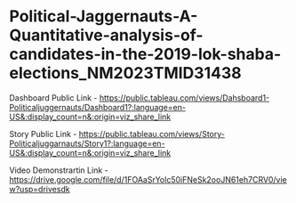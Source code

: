 # Political-Jaggernauts-A-Quantitative-analysis-of-candidates-in-the-2019-lok-shaba-elections_NM2023TMID31438

Dashboard Public Link - https://public.tableau.com/views/Dahsboard1-Politicaljuggernauts/Dashboard1?:language=en-US&:display_count=n&:origin=viz_share_link

Story Public Link - https://public.tableau.com/views/Story-Politicaljuggarnauts/Story1?:language=en-US&:display_count=n&:origin=viz_share_link

Video Demonstrartin Link - https://drive.google.com/file/d/1FOAaSrYolc50iFNeSk2ooJN61eh7CRV0/view?usp=drivesdk
